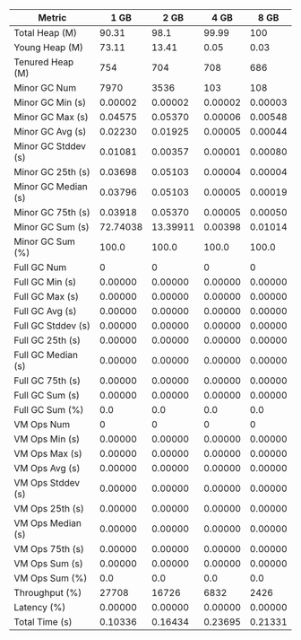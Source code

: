 | Metric | 1 GB | 2 GB | 4 GB | 8 GB |
|------|----|----|----|----|
| Total Heap (M) | 90.31 | 98.1 | 99.99 | 100 |
| Young Heap (M) | 73.11 | 13.41 | 0.05 | 0.03 |
| Tenured Heap (M) | 754 | 704 | 708 | 686 |
| Minor GC Num | 7970 | 3536 | 103 | 108 |
| Minor GC Min (s) | 0.00002 | 0.00002 | 0.00002 | 0.00003 |
| Minor GC Max (s) | 0.04575 | 0.05370 | 0.00006 | 0.00548 |
| Minor GC Avg (s) | 0.02230 | 0.01925 | 0.00005 | 0.00044 |
| Minor GC Stddev (s) | 0.01081 | 0.00357 | 0.00001 | 0.00080 |
| Minor GC 25th (s) | 0.03698 | 0.05103 | 0.00004 | 0.00004 |
| Minor GC Median (s) | 0.03796 | 0.05103 | 0.00005 | 0.00019 |
| Minor GC 75th (s) | 0.03918 | 0.05370 | 0.00005 | 0.00050 |
| Minor GC Sum (s) | 72.74038 | 13.39911 | 0.00398 | 0.01014 |
| Minor GC Sum (%) | 100.0 | 100.0 | 100.0 | 100.0 |
| Full GC Num | 0 | 0 | 0 | 0 |
| Full GC Min (s) | 0.00000 | 0.00000 | 0.00000 | 0.00000 |
| Full GC Max (s) | 0.00000 | 0.00000 | 0.00000 | 0.00000 |
| Full GC Avg (s) | 0.00000 | 0.00000 | 0.00000 | 0.00000 |
| Full GC Stddev (s) | 0.00000 | 0.00000 | 0.00000 | 0.00000 |
| Full GC 25th (s) | 0.00000 | 0.00000 | 0.00000 | 0.00000 |
| Full GC Median (s) | 0.00000 | 0.00000 | 0.00000 | 0.00000 |
| Full GC 75th (s) | 0.00000 | 0.00000 | 0.00000 | 0.00000 |
| Full GC Sum (s) | 0.00000 | 0.00000 | 0.00000 | 0.00000 |
| Full GC Sum (%) | 0.0 | 0.0 | 0.0 | 0.0 |
| VM Ops Num | 0 | 0 | 0 | 0 |
| VM Ops Min (s) | 0.00000 | 0.00000 | 0.00000 | 0.00000 |
| VM Ops Max (s) | 0.00000 | 0.00000 | 0.00000 | 0.00000 |
| VM Ops Avg (s) | 0.00000 | 0.00000 | 0.00000 | 0.00000 |
| VM Ops Stddev (s) | 0.00000 | 0.00000 | 0.00000 | 0.00000 |
| VM Ops 25th (s) | 0.00000 | 0.00000 | 0.00000 | 0.00000 |
| VM Ops Median (s) | 0.00000 | 0.00000 | 0.00000 | 0.00000 |
| VM Ops 75th (s) | 0.00000 | 0.00000 | 0.00000 | 0.00000 |
| VM Ops Sum (s) | 0.00000 | 0.00000 | 0.00000 | 0.00000 |
| VM Ops Sum (%) | 0.0 | 0.0 | 0.0 | 0.0 |
| Throughput (%) | 27708 | 16726 | 6832 | 2426 |
| Latency (%) | 0.00000 | 0.00000 | 0.00000 | 0.00000 |
| Total Time (s) | 0.10336 | 0.16434 | 0.23695 | 0.21331 |
